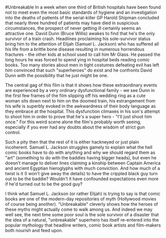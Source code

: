 #Unbreakable
In a week when one third of British hospitals have been found not to meet even the most basic standards of hygiene and an investigation into the deaths of patients of the serial-killer GP Harold Shipman concluded that nearly three hundred of patients may have died in suspicious circumstances, the prospect of never getting ill certainly seems an attractive one. David Dunn (Bruce Willis) awakes to find that he's the only survivor of a train crash. Headlines proclaiming his sole-survivor status bring him to the attention of Elijah (Samuel L. Jackson) who has suffered all his life from a brittle bone disease resulting in numerous horrendous fractures - the other kids at school used to call him Mr Glass. He passed the long hours he was forced to spend ying in hospital beds reading comic books. Too many stories about men in tight costumes defeating evil has left him convinced that such "superheroes" do exist and he confronts David Dunn with the possibility that he just might be one.

The central gag of this film is that it shows how these extraordinary events are experienced by a very ordinary dysfunctional family - we see Dunn in the first few frames of the film slipping off his wedding ring as a cute woman sits down next to him on the doomed train, his estrangement from his wife is superbly evoked in the awkwardness of their body language as they embrace at the hospital. This dysfunction climaxes in his son's attempt to shoot him in order to prove that he's a super hero - "I'll just shoot him once." For this weird scene alone the film's probably worth seeing, especially if you ever had any doubts about the wisdom of strict gun control.

Such a pity then that the rest of it is either hackneyed or just plain incoherent. Samuel L. Jackson struggles gamely to explain what the hell comic books have to do with anything and why we should regard them as "art" (something to do with the baddies having bigger heads), but even he doesn't manage to deliver lines claiming a kinship between Captain America and ancient Egyptian hieroglyphs with much conviction. And how much of a twist is it (I won't give away the details) to have the crippled black guy turn out to be the baddie? Wouldn't it have confounded expectations even more if he'd turned out to be the good guy?

I think what Samuel L. Jackson (or rather Elijah) is trying to say is that comic books are one of the modern-day repositories of myth (Hollywood movies of course being another). "Unbreakable" cleverly shows how the heroes of these myths might actually come to walk among us. And indeed we may well see, the next time some poor soul is the sole survivor of a disaster that the idea of a natural, "unbreakable" superhero has itself re-entered into the popular mythology that headline writers, comic book artists and film-makers both nourish and feed upon. 